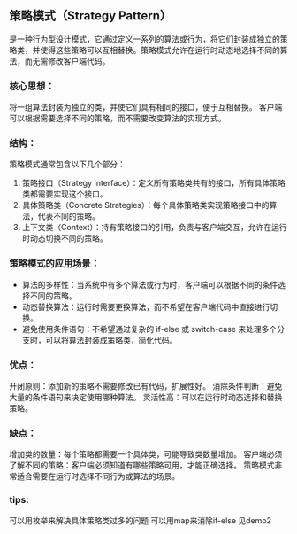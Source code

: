 ## 策略模式（Strategy Pattern）
是一种行为型设计模式，它通过定义一系列的算法或行为，将它们封装成独立的策略类，并使得这些策略可以互相替换。策略模式允许在运行时动态地选择不同的算法，而无需修改客户端代码。

### 核心思想：
将一组算法封装为独立的类，并使它们具有相同的接口，便于互相替换。
客户端可以根据需要选择不同的策略，而不需要改变算法的实现方式。
### 结构：
策略模式通常包含以下几个部分：

1. 策略接口（Strategy Interface）：定义所有策略类共有的接口，所有具体策略类都需要实现这个接口。 
2. 具体策略类（Concrete Strategies）：每个具体策略类实现策略接口中的算法，代表不同的策略。 
3. 上下文类（Context）：持有策略接口的引用，负责与客户端交互，允许在运行时动态切换不同的策略。

### 策略模式的应用场景：
- 算法的多样性：当系统中有多个算法或行为时，客户端可以根据不同的条件选择不同的策略。
- 动态替换算法：运行时需要更换算法，而不希望在客户端代码中直接进行切换。
- 避免使用条件语句：不希望通过复杂的 if-else 或 switch-case 来处理多个分支时，可以将算法封装成策略类，简化代码。

### 优点：
开闭原则：添加新的策略不需要修改已有代码，扩展性好。
消除条件判断：避免大量的条件语句来决定使用哪种算法。
灵活性高：可以在运行时动态选择和替换策略。
### 缺点：
增加类的数量：每个策略都需要一个具体类，可能导致类数量增加。
客户端必须了解不同的策略：客户端必须知道有哪些策略可用，才能正确选择。
策略模式非常适合需要在运行时选择不同行为或算法的场景。

### tips:
可以用枚举来解决具体策略类过多的问题
可以用map来消除if-else
见demo2